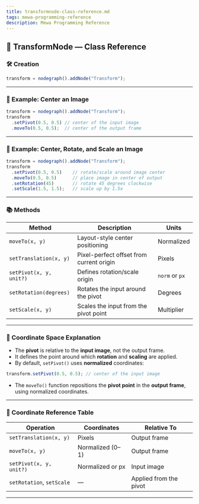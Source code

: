```yaml
---
title: transformnode-class-reference.md
tags: mewa-programming-reference
description: Mewa Programming Reference
---
```



## 📘 TransformNode — Class Reference

### 🛠️ Creation

```javascript
transform = nodegraph().addNode("Transform");
```

---

### 📍 Example: Center an Image

```javascript
transform = nodegraph().addNode("Transform");
transform
  .setPivot(0.5, 0.5) // center of the input image
  .moveTo(0.5, 0.5);  // center of the output frame
```

---

### 🔄 Example: Center, Rotate, and Scale an Image

```javascript
transform = nodegraph().addNode("Transform");
transform
  .setPivot(0.5, 0.5)    // rotate/scale around image center
  .moveTo(0.5, 0.5)      // place image in center of output
  .setRotation(45)       // rotate 45 degrees clockwise
  .setScale(1.5, 1.5);   // scale up by 1.5x
```

---

### 📚 Methods

| Method                  | Description                              | Units          |
| ----------------------- | ---------------------------------------- | -------------- |
| `moveTo(x, y)`          | Layout-style center positioning          | Normalized     |
| `setTranslation(x, y)`  | Pixel-perfect offset from current origin | Pixels         |
| `setPivot(x, y, unit?)` | Defines rotation/scale origin            | `norm` or `px` |
| `setRotation(degrees)`  | Rotates the input around the pivot       | Degrees        |
| `setScale(x, y)`        | Scales the input from the pivot point    | Multiplier     |

---

### 🔎 Coordinate Space Explanation

* The **pivot** is relative to the **input image**, not the output frame.
* It defines the point around which **rotation** and **scaling** are applied.
* By default, `setPivot()` uses **normalized** coordinates:

```javascript
transform.setPivot(0.5, 0.5); // center of the input image
```

* The `moveTo()` function repositions the **pivot point** in the **output frame**, using normalized coordinates.

---

### 📐 Coordinate Reference Table

| Operation                 | Coordinates      | Relative To            |
| ------------------------- | ---------------- | ---------------------- |
| `setTranslation(x, y)`    | Pixels           | Output frame           |
| `moveTo(x, y)`            | Normalized (0–1) | Output frame           |
| `setPivot(x, y, unit?)`   | Normalized or px | Input image            |
| `setRotation`, `setScale` | —                | Applied from the pivot |

---

